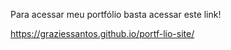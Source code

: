 Para acessar meu portfólio basta acessar este link!

https://graziessantos.github.io/portf-lio-site/
